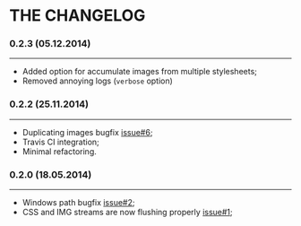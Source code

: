 # THE CHANGELOG

### 0.2.3 (05.12.2014)
______________________

+ Added option for accumulate images from multiple stylesheets;
+ Removed annoying logs (`verbose` option)

### 0.2.2 (25.11.2014)
______________________

+ Duplicating images bugfix [issue#6](https://github.com/gobwas/gulp-sprite-generator/issues/6);
+ Travis CI integration;
+ Minimal refactoring.

### 0.2.0 (18.05.2014)
______________________

+ Windows path bugfix [issue#2](https://github.com/gobwas/gulp-sprite-generator/issues/2);
+ CSS and IMG streams are now flushing properly [issue#1](https://github.com/gobwas/gulp-sprite-generator/issues/1);